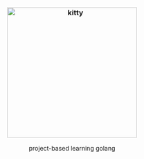 <h3 align="center"><img src="https://i.pinimg.com/564x/d1/67/07/d16707efcfe492a4f12b6d13a5fbc3cb.jpg" alt="kitty" height="300px"></h3>
<p align="center">project-based learning golang</p>
